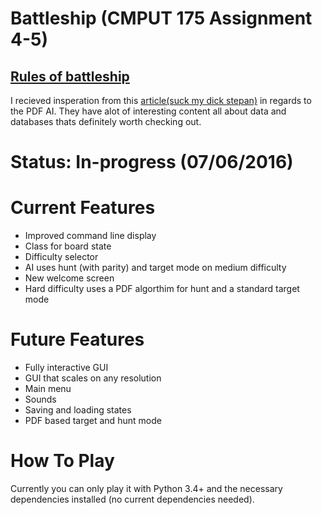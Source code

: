# Battleship (CMPUT 175 Assignment 4-5)
  [Rules of battleship](https://en.wikipedia.org/wiki/Battleship_(game)#Description)
  ---
  I recieved insperation from this [article(suck my dick stepan)](http://www.datagenetics.com/blog/december32011/) in regards to the PDF AI. They have alot of interesting content all about data and databases thats definitely worth checking out. 
  
# Status: In-progress (07/06/2016)

# Current Features
- Improved command line display
- Class for board state
- Difficulty selector
- AI uses hunt (with parity) and target mode on medium difficulty
- New welcome screen
- Hard difficulty uses a PDF algorthim for hunt and a standard target mode

# Future Features
- Fully interactive GUI
- GUI that scales on any resolution
- Main menu
- Sounds
- Saving and loading states
- PDF based target and hunt mode

# How To Play

Currently you can only play it with Python 3.4+ and the necessary dependencies installed (no current dependencies needed).
